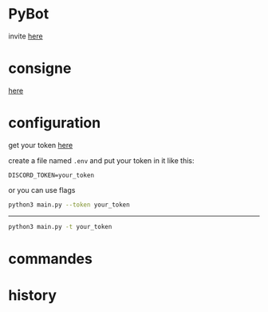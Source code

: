 # PyBot

invite [here](https://discord.com/oauth2/authorize?client_id=1091254412846051338&permissions=8&scope=bot)


# consigne 

[here](https://github.com/LordPouic/Python/blob/main/Projet%20Bot%20B2)



# configuration

get your token [here](https://discord.com/developers/applications)

create a file named `.env` and put your token in it like this:

```env
DISCORD_TOKEN=your_token
```

or you can use flags

```sh
python3 main.py --token your_token
```

---------------------------------------------

```sh
python3 main.py -t your_token
```

# commandes

# history

